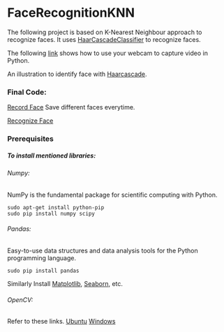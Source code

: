# FaceRecognitionKNN

The following project is based on K-Nearest Neighbour approach to recognize faces. It uses [HaarCascadeClassifier](https://github.com/opencv/opencv/tree/master/data/haarcascades_cuda) to recognize faces.

The following [link](https://github.com/Sagn1k/FaceRecognitionKNN/blob/master/face.py) shows how to use your webcam to capture video in Python.

An illustration to identify face with [Haarcascade](https://github.com/Sagn1k/FaceRecognitionKNN/blob/master/facedetect.ipynb).


### Final Code:

  [Record Face](https://github.com/Sagn1k/FaceRecognitionKNN/blob/master/record_faces.py)
  Save different faces everytime.
  
  [Recognize Face](https://github.com/Sagn1k/FaceRecognitionKNN/blob/master/face_recog.py)

### Prerequisites

##### To install mentioned libraries:

###### Numpy:

NumPy is the fundamental package for scientific computing with Python. 

```
sudo apt-get install python-pip  
sudo pip install numpy scipy
```

###### Pandas:

Easy-to-use data structures and data analysis tools for the Python programming language.

```
sudo pip install pandas
```

Similarly Install [Matplotlib](https://matplotlib.org/users/installing.html), [Seaborn](https://seaborn.pydata.org/installing.html), etc.

###### OpenCV:

Refer to these links. [Ubuntu](https://www.pyimagesearch.com/2016/10/24/ubuntu-16-04-how-to-install-opencv/)  [Windows](https://docs.opencv.org/3.3.1/d5/de5/tutorial_py_setup_in_windows.html)
